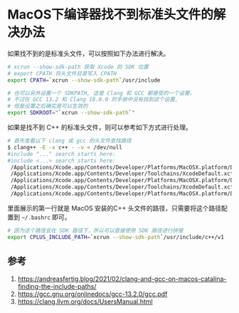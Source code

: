 # MacOS下编译器找不到标准头文件的解决办法

如果找不到的是标准头文件，可以按照如下办法进行解决。

```bash
# xcrun --show-sdk-path 获取 Xcode 的 SDK 位置
# export CPATH 将头文件目录写入 CPATH
export CPATH=`xcrun --show-sdk-path`/usr/include

# 也可以另外设置一个 SDKPATH, 这是 Clang 和 GCC 都接受的一个设置，
# 不过在 GCC 13.2 和 Clang 18.0.0 的手册中没有找到这个设置,
# 但是设置之后确实是可以生效的
export SDKROOT="`xcrun --show-sdk-path`"
```

如果是找不到 C++ 的标准头文件，则可以参考如下方式进行处理。

```bash
# 首先查看以下 clang 或 gcc 的头文件查找路径
$ clang++ -E -x c++ - -v < /dev/null
#include "..." search starts here:
#include <...> search starts here:
 /Applications/Xcode.app/Contents/Developer/Platforms/MacOSX.platform/Developer/SDKs/MacOSX.sdk/usr/include/c++/v1
 /Applications/Xcode.app/Contents/Developer/Toolchains/XcodeDefault.xctoolchain/usr/lib/clang/16/include
 /Applications/Xcode.app/Contents/Developer/Platforms/MacOSX.platform/Developer/SDKs/MacOSX.sdk/usr/include
 /Applications/Xcode.app/Contents/Developer/Toolchains/XcodeDefault.xctoolchain/usr/include
 /Applications/Xcode.app/Contents/Developer/Platforms/MacOSX.platform/Developer/SDKs/MacOSX.sdk/System/Library/Frameworks (framework directory)
```

里面展示的第一行就是 MacOS 安装的C++ 头文件的路径，只需要将这个路径配置到 `~/.bashrc` 即可。

```bash
# 因为这个路径会在 SDK 路径下，所以可以直接使用 SDK 路径进行拼接
export CPLUS_INCLUDE_PATH=`xcrun --show-sdk-path`/usr/include/c++/v1
```


## 参考

1. https://andreasfertig.blog/2021/02/clang-and-gcc-on-macos-catalina-finding-the-include-paths/
2. https://gcc.gnu.org/onlinedocs/gcc-13.2.0/gcc.pdf
3. https://clang.llvm.org/docs/UsersManual.html
